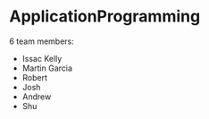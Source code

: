 # ApplicationProgramming
6 team members:
* Issac Kelly
* Martin Garcia
* Robert
* Josh
* Andrew
* Shu 
